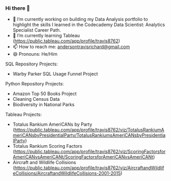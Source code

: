 ### Hi there 👋

- 🔭 I’m currently working on building my Data Analysis portfolio to highlight the skills I learned in the Codecademy Data Scientist: Analytics Specialist Career Path.
- 🌱 I’m currently learning Tableau (https://public.tableau.com/app/profile/travis8762)
- 📫 How to reach me: andersontravisrichard@gmail.com
- 😄 Pronouns: He/Him

SQL Repository Projects:
- Warby Parker SQL Usage Funnel Project

Python Repository Projects:
- Amazon Top 50 Books Project
- Cleaning Census Data
- Biodiversity in National Parks

Tableau Projects:
- Totalus Rankium AmeriCANs by Party (https://public.tableau.com/app/profile/travis8762/viz/TotalusRankiumAmeriCANsbyPresidentialParty/TotalusRankiumsAmeriCANsbyPresidentialParty)
- Totalus Rankium Scoring Factors (https://public.tableau.com/app/profile/travis8762/viz/ScoringFactorsforAmeriCANvsAmeriCANt/ScoringFactorsforAmeriCANvsAmeriCANt)
- Aircraft and Wildlife Collisions (https://public.tableau.com/app/profile/travis8762/viz/AircraftandWildlifeCollisions/AircraftandWildlifeCollisions-2001-2015)
